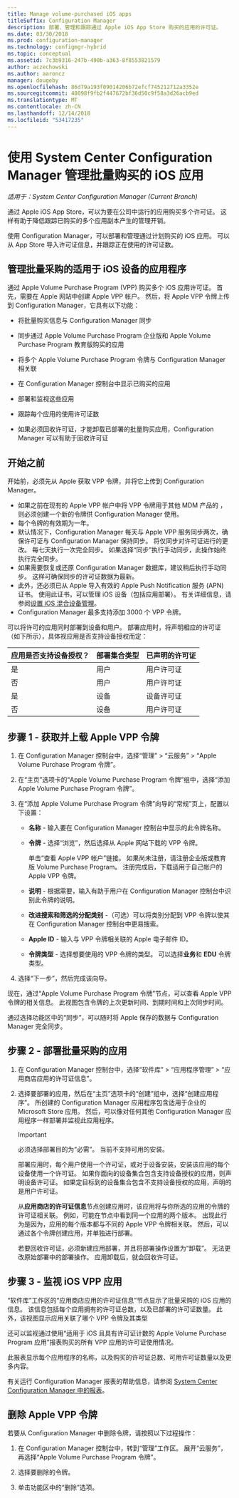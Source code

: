 ```yaml
---
title: Manage volume-purchased iOS apps
titleSuffix: Configuration Manager
description: 部署、管理和跟踪通过 Apple iOS App Store 购买的应用的许可证。
ms.date: 03/30/2018
ms.prod: configuration-manager
ms.technology: configmgr-hybrid
ms.topic: conceptual
ms.assetid: 7c3b9316-247b-490b-a363-8f8553821579
author: aczechowski
ms.author: aaroncz
manager: dougeby
ms.openlocfilehash: 86d79a193f09014206b72efcf745212712a3352e
ms.sourcegitcommit: 48098f9fb2f447672bf36d50c9f58a3d26acb9ed
ms.translationtype: MT
ms.contentlocale: zh-CN
ms.lasthandoff: 12/14/2018
ms.locfileid: "53417235"
---
```

# <a name="manage-volume-purchased-ios-apps-with-system-center-configuration-manager"></a>使用 System Center Configuration Manager 管理批量购买的 iOS 应用

*适用于：System Center Configuration Manager (Current Branch)*



 通过 Apple iOS App Store，可以为要在公司中运行的应用购买多个许可证。 这样有助于降低跟踪已购买的多个应用副本产生的管理开销。  

 使用 Configuration Manager，可以部署和管理通过计划购买的 iOS 应用。 可以从 App Store 导入许可证信息，并跟踪正在使用的许可证数。  



## <a name="manage-volume-purchased-apps-for-ios-devices"></a>管理批量采购的适用于 iOS 设备的应用程序  
 通过 Apple Volume Purchase Program (VPP) 购买多个 iOS 应用许可证。 首先，需要在 Apple 网站中创建 Apple VPP 帐户。 然后，将 Apple VPP 令牌上传到 Configuration Manager，它具有以下功能：  

-   将批量购买信息与 Configuration Manager 同步  
 
- 同步通过 Apple Volume Purchase Program 企业版和 Apple Volume Purchase Program 教育版购买的应用  

- 将多个 Apple Volume Purchase Program 令牌与 Configuration Manager 相关联  

-   在 Configuration Manager 控制台中显示已购买的应用  

-   部署和监视这些应用  

-   跟踪每个应用的使用许可证数   

-   如果必须回收许可证，才能卸载已部署的批量购买应用，Configuration Manager 可以有助于回收许可证  



## <a name="before-you-start"></a>开始之前  
 开始前，必须先从 Apple 获取 VPP 令牌，并将它上传到 Configuration Manager。  

-   如果之前在现有的 Apple VPP 帐户中将 VPP 令牌用于其他 MDM 产品的 ，则必须创建一个新的令牌供 Configuration Manager 使用。  
-   每个令牌的有效期为一年。  
-   默认情况下，Configuration Manager 每天与 Apple VPP 服务同步两次，确保许可证与 Configuration Manager 保持同步。 将仅同步对许可证进行的更改。 每七天执行一次完全同步。 如果选择“同步”执行手动同步，此操作始终执行完全同步。  
-   如果需要恢复或还原 Configuration Manager 数据库，建议稍后执行手动同步。 这样可确保同步的许可证数据为最新。  
-   此外，还必须已从 Apple 导入有效的 Apple Push Notification 服务 (APN) 证书。 使用此证书，可以管理 iOS 设备（包括应用部署）。 有关详细信息，请参阅[设置 iOS 混合设备管理](enroll-hybrid-ios-mac.md)。  
-   Configuration Manager 最多支持添加 3000 个 VPP 令牌。

可以将许可的应用同时部署到设备和用户。 部署应用时，将声明相应的许可证（如下所示），具体视应用是否支持设备授权而定：

|应用是否支持设备授权？|部署集合类型|已声明的许可证|
|---|---|---|
|是|用户|用户许可证|
|否|用户|用户许可证|
|是|设备|设备许可证|
|否|设备|用户许可证|



## <a name="step-1---to-get-and-upload-an-apple-vpp-token"></a>步骤 1 - 获取并上载 Apple VPP 令牌  

1.  在 Configuration Manager 控制台中，选择“管理” > “云服务” > “Apple Volume Purchase Program 令牌”。   

3.  在“主页”选项卡的“Apple Volume Purchase Program 令牌”组中，选择“添加 Apple Volume Purchase Program 令牌”。  

4.  在“添加 Apple Volume Purchase Program 令牌”向导的“常规”页上，配置以下设置：   

    -   **名称** - 输入要在 Configuration Manager 控制台中显示的此令牌名称。  

    -   **令牌** - 选择“浏览”，然后选择从 Apple 网站下载的 VPP 令牌。  

         单击“查看 Apple VPP 帐户”链接。 如果尚未注册，请注册企业版或教育版 Volume Purchase Program。 注册完成后，下载适用于自己帐户的 Apple VPP 令牌。  

    -   **说明** - 根据需要，输入有助于用户在 Configuration Manager 控制台中识别此令牌的说明。  

    -   **改进搜索和筛选的分配类别** -（可选）可以将类别分配到 VPP 令牌以使其在 Configuration Manager 控制台中更易搜索。  
    -   **Apple ID** - 输入与 VPP 令牌相关联的 Apple 电子邮件 ID。
    -   **令牌类型** - 选择想要使用的 VPP 令牌的类型。 可以选择**业务**和 **EDU** 令牌类型。

5.  选择“下一步”，然后完成该向导。  

现在，通过“Apple Volume Purchase Program 令牌”节点，可以查看 Apple VPP 令牌的相关信息。 此视图包含令牌的上次更新时间、到期时间和上次同步时间。

通过选择功能区中的“同步”，可以随时将 Apple 保存的数据与 Configuration Manager 完全同步。  



## <a name="step-2---deploy-a-volume-purchased-app"></a>步骤 2 - 部署批量采购的应用  

1. 在 Configuration Manager 控制台中，选择“软件库” > “应用程序管理” > “应用商店应用的许可证信息”。  

2. 选择要部署的应用，然后在“主页”选项卡的“创建”组中，选择“创建应用程序”。
   所创建的 Configuration Manager 应用程序包含适用于企业的 Microsoft Store 应用。 然后，可以像对任何其他 Configuration Manager 应用程序一样部署并监视此应用程序。  

   > [!IMPORTANT]  
   > 必须选择部署目的为“必需”。 当前不支持可用的安装。

   部署应用时，每个用户使用一个许可证，或对于设备安装，安装该应用的每个设备使用一个许可证。 如果你面向的设备集合包含支持设备授权的应用，则声明设备许可证。 如果定目标到的设备集合包含不支持设备授权的应用，声明的是用户许可证。 

   从**应用商店的许可证信息**节点创建应用时，该应用将与你所选的应用的令牌的许可证相关联。 例如，可能在节点中看到同一个应用的两个版本。 出现此行为是因为，应用的每个版本都与不同的 Apple VPP 令牌相关联。 然后，可以通过各个令牌创建应用，并单独进行部署。

   若要回收许可证，必须新建应用部署，并且将部署操作设置为“卸载”。 无法更改原始部署中的部署操作。 应用卸载后，就会回收许可证。  



## <a name="step-3---monitor-ios-vpp-apps"></a>步骤 3 - 监视 iOS VPP 应用  
 “软件库”工作区的“应用商店应用的许可证信息”节点显示了批量采购的 iOS 应用的信息。 该信息包括每个应用拥有的许可证总数，以及已部署的许可证数量。 此外，该视图显示应用关联了哪个 VPP 令牌及其类型

 还可以监视通过使用“适用于 iOS 且具有许可证计数的 Apple Volume Purchase Program 应用”报表购买的所有 VPP 应用的许可证使用情况。  

 此报表显示每个应用程序的名称，以及购买的许可证总数、可用许可证数量以及更多内容。  

 有关运行 Configuration Manager 报表的帮助信息，请参阅 [System Center Configuration Manager 中的报表](../../core/servers/manage/reporting.md)。  



## <a name="delete-an-apple-vpp-token"></a>删除 Apple VPP 令牌  
<!--505268-->

若要从 Configuration Manager 中删除令牌，请按照以下过程操作：  

1. 在 Configuration Manager 控制台中，转到“管理”工作区。 展开“云服务”，再选择“Apple Volume Purchase Program 令牌”。  

2. 选择要删除的令牌。  

3. 单击功能区中的“删除”选项。  

